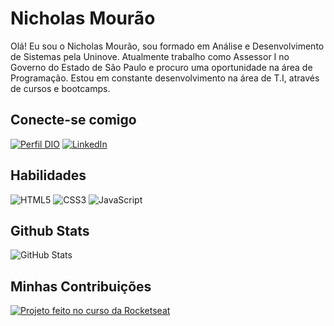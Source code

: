 # Nicholas Mourão

Olá! Eu sou o Nicholas Mourão, sou formado em Análise e Desenvolvimento de Sistemas pela Uninove. Atualmente trabalho como Assessor I no Governo do Estado de São Paulo e procuro uma oportunidade na área de Programação. Estou em constante desenvolvimento na área de T.I, através de cursos e bootcamps.

## Conecte-se comigo 
 
[![Perfil DIO](https://img.shields.io/badge/-Meu%20Perfil%20na%20DIO-30A3DC?style=for-the-badge)](https://web.dio.me/users/nk_mg_1/)
[![LinkedIn](https://img.shields.io/badge/-LinkedIn-000?style=for-the-badge&logo=linkedin&logoColor=30A3DC)](https://www.linkedin.com/in/nicholas-breno/)

## Habilidades

![HTML5](https://img.shields.io/badge/HTML5-000?style=for-the-badge&logo=html5)
![CSS3](https://img.shields.io/badge/CSS3-000?style=for-the-badge&logo=css3&logoColor=264CE4)
![JavaScript](https://img.shields.io/badge/JavaScript-000?style=for-the-badge&logo=javascript)

## Github Stats

![GitHub Stats](https://github-readme-stats.vercel.app/api?username=nkbreno33&theme=transparent&bg_color=000&border_color=30A3DC&show_icons=true&icon_color=30A3DC&title_color=E94D5F&text_color=FFF)


## Minhas Contribuições

[![Projeto feito no curso da Rocketseat](https://github-readme-stats.vercel.app/api/pin/?username=nkbreno33&repo=DevLinks&bg_color=000&border_color=30A3DC&show_icons=true&icon_color=30A3DC&title_color=E94D5F&text_color=FFF)](https://github.com/elidianaandrade/dio-lab-open-source)

